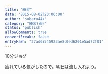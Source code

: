 ```yaml
---
title: "練習"
date: '2015-08-02T23:06:00'
author: "subaru44k"
category: "練習(弱)"
status: "publish"
allowComments: true
convertBreaks: false
entryHash: "27ad65545923ae8c0ed6201e5ad72f01"
---
```

10分ジョグ

疲れている気がしたので。明日は流し入れよう。
